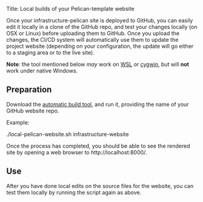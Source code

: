 Title: Local builds of your Pelican-template website

Once your infrastructure-pelican site is deployed to GitHub, you can easily edit it locally in a clone of the GitHub repo, and test your changes locally (on OSX or Linux) before uploading them to GitHub. Once you upload the changes, the CI/CD system will automatically use them to update the project website (depending on your configuration, the update will go either to a staging area or to the live site).

**Note**: the tool mentioned below _may_ work on <a href="https://docs.microsoft.com/en-us/windows/wsl/about" target="_blank">WSL</a> or <a href="https://www.cygwin.com/" target="_blank">cygwin</a>, but will **not** work under native Windows.

## Preparation

Download the [automatic build tool](https://raw.githubusercontent.com/apache/infrastructure-pelican/master/bin/local-pelican-site.sh), and run it, providing the name of your GitHub website repo. 

Example:

./local-pelican-website.sh infrastructure-website

Once the process has completed, you should be able to see the rendered site by opening a web browser to http://localhost:8000/.

## Use

After you have done local edits on the source files for the website, you can test them locally by running the script again as above.
